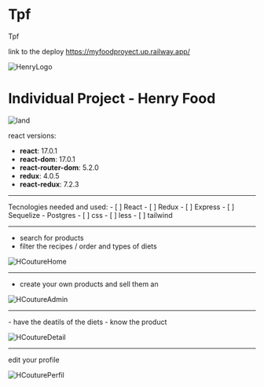 # Tpf
Tpf

link to the deploy https://myfoodproyect.up.railway.app/

![HenryLogo](https://d31uz8lwfmyn8g.cloudfront.net/Assets/logo-henry-white-lg.png)

# Individual Project - Henry Food
 
  ![land](https://user-images.githubusercontent.com/66582514/218888252-3a38b224-178d-4c90-8b4e-682f3480bc23.jpg)


react versions:
 
- **react**: 17.0.1
- **react-dom**: 17.0.1
- **react-router-dom**: 5.2.0
- **redux**: 4.0.5
- **react-redux**: 7.2.3
<hr></hr>
Tecnologies needed and used:
- [ ] React
- [ ] Redux
- [ ] Express
- [ ] Sequelize - Postgres
- [ ] css
- [ ] less
- [ ] tailwind
<hr></hr>

- search for products
- filter the recipes / order and types of diets


![HCoutureHome](https://user-images.githubusercontent.com/66582514/218888335-946d74f4-90e2-4b10-bc27-cd21c94e42fd.png)

 
<hr></hr>

 
 
- create your own products and sell them an 

 ![HCoutureAdmin](https://user-images.githubusercontent.com/66582514/218888407-18710504-d685-4715-abc9-29f2de0da919.png)

 
 <hr></hr>
 - have the deatils of the diets
- know the product

 ![HCoutureDetail](https://user-images.githubusercontent.com/66582514/218888451-292852f6-325e-4691-9e2e-ff797dcf390c.png)

 <hr></hr>

edit your profile
 
![HCouturePerfil](https://user-images.githubusercontent.com/66582514/218888491-7eaf4c6a-34c2-4a85-81d5-8c71f2fb79b1.png)
